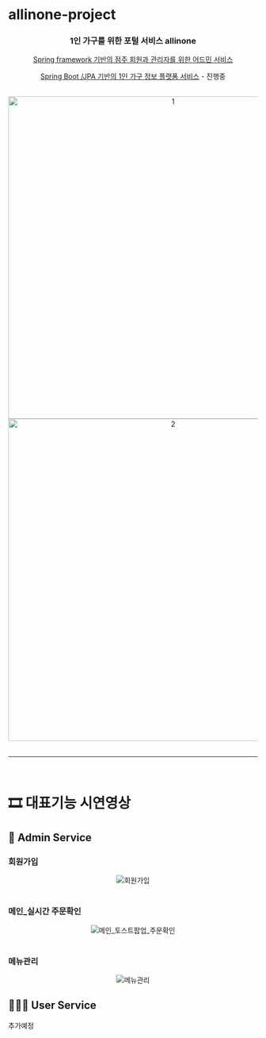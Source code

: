 # allinone-project

<div align=center>
  
  <h3> 1인 가구를 위한 포털 서비스 allinone </h3>

  [Spring framework 기반의 점주 회원과 관리자를 위한 어드민 서비스](https://github.com/allinone2021/allinone-project/tree/main/src-admin/main)

  [Spring Boot /JPA 기반의 1인 가구 정보 플랫폼 서비스](https://github.com/allinone2021/allinone-project/tree/main/src-user) - 진행중

  <br>
  
  <img src="https://user-images.githubusercontent.com/90686738/139640084-c7112469-1333-42cc-8060-a1c502354292.jpg" alt="1" height="650"/>

  <img src="https://user-images.githubusercontent.com/90686738/139640097-17e39e11-6474-4fc9-827a-2169e07c2a75.jpg" alt="2" height="650" />

</div>

<br>

<hr>

<br>

# 🎞 대표기능 시연영상

## 🔧 Admin Service

### 회원가입

<div align=center>
  <img src="https://user-images.githubusercontent.com/90686738/140785072-52d3fd18-d6d6-4856-a8c7-cb76422eb8e8.gif" alt="회원가입" />
</div>

<br>

### 메인_실시간 주문확인

<div align=center>
  <img src="https://user-images.githubusercontent.com/90686738/140786179-1f56a5d6-f530-45a1-b6a2-8f00c2c76e85.gif" alt="메인_토스트팝업_주문확인" />
</div>
  
<br>

### 메뉴관리

<div align=center>
  <img src="https://user-images.githubusercontent.com/90686738/140786281-955e3542-6f1b-41da-a121-60353c662299.gif" alt="메뉴관리" />
</div>


## 👩‍👧‍👧 User Service

추가예정

